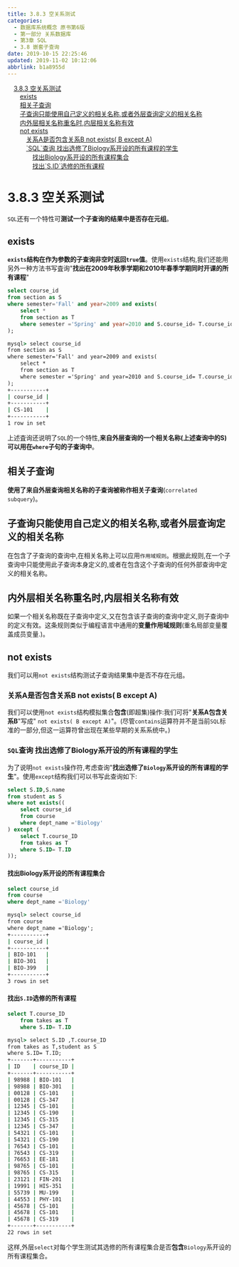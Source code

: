 ```yaml
---
title: 3.8.3 空关系测试
categories: 
  - 数据库系统概念 原书第6版
  - 第一部分 关系数据库
  - 第3章 SQL
  - 3.8 嵌套子查询
date: 2019-10-15 22:25:46
updated: 2019-11-02 10:12:06
abbrlink: b1a8955d
---
```

<div id='my_toc'><a href="/ReadingNotes/b1a8955d/#3.8.3-空关系测试" class="header_1">3.8.3 空关系测试</a><br><a href="/ReadingNotes/b1a8955d/#exists" class="header_2">exists</a><br><a href="/ReadingNotes/b1a8955d/#相关子查询" class="header_2">相关子查询</a><br><a href="/ReadingNotes/b1a8955d/#子查询只能使用自己定义的相关名称,或者外层查询定义的相关名称" class="header_2">子查询只能使用自己定义的相关名称,或者外层查询定义的相关名称</a><br><a href="/ReadingNotes/b1a8955d/#内外层相关名称重名时,内层相关名称有效" class="header_2">内外层相关名称重名时,内层相关名称有效</a><br><a href="/ReadingNotes/b1a8955d/#not-exists" class="header_2">not exists</a><br><a href="/ReadingNotes/b1a8955d/#关系A是否包含关系B-not-exists(-B-except-A)" class="header_3">关系A是否包含关系B not exists( B except A)</a><br><a href="/ReadingNotes/b1a8955d/#-SQL-查询-找出选修了Biology系开设的所有课程的学生" class="header_3">`SQL`查询 找出选修了Biology系开设的所有课程的学生</a><br><a href="/ReadingNotes/b1a8955d/#找出Biology系开设的所有课程集合" class="header_4">找出Biology系开设的所有课程集合</a><br><a href="/ReadingNotes/b1a8955d/#找出-S.ID-选修的所有课程" class="header_4">找出`S.ID`选修的所有课程</a><br></div>
<style>
    .header_1{
        margin-left: 1em;
    }
    .header_2{
        margin-left: 2em;
    }
    .header_3{
        margin-left: 3em;
    }
    .header_4{
        margin-left: 4em;
    }
    .header_5{
        margin-left: 5em;
    }
    .header_6{
        margin-left: 6em;
    }
</style>
<!--more-->
<script>if (navigator.platform.search('arm')==-1){document.getElementById('my_toc').style.display = 'none';}
var e,p = document.getElementsByTagName('p');while (p.length>0) {e = p[0];e.parentElement.removeChild(e);}
</script>

<!--end-->
<!--SSTStart-->
# 3.8.3 空关系测试 #
`SQL`还有一个特性可**测试一个子查询的结果中是否存在元组**。 
## exists ##
**`exists`结构在作为参数的子查询非空时返回`true`值**。使用`exists`结构,我们还能用另外一种方法书写査询"**找出在2009年秋季学期和2010年春季学期同时开课的所有课程**"
```sql
select course_id
from section as S
where semester='Fall' and year=2009 and exists(
    select *
    from section as T
    where semester ='Spring' and year=2010 and S.course_id= T.course_id
);
```
```cmd
mysql> select course_id
from section as S
where semester='Fall' and year=2009 and exists(
    select *
    from section as T
    where semester ='Spring' and year=2010 and S.course_id= T.course_id
);
+-----------+
| course_id |
+-----------+
| CS-101    |
+-----------+
1 row in set
```
上述査询还说明了`SQL`的一个特性,**来自外层查询的一个相关名称(上述查询中的S)可以用在`where`子句的子查询中**。
## 相关子查询 ##
**使用了来自外层查询相关名称的子查询被称作相关子查询**(`correlated subquery`)。
## 子查询只能使用自己定义的相关名称,或者外层查询定义的相关名称 ##
在包含了子查询的查询中,在相关名称上可以应用`作用域规则`。根据此规则,在一个子查询中只能使用此子查询本身定义的,或者在包含这个子查询的任何外部查询中定义的相关名称。
## 内外层相关名称重名时,内层相关名称有效 ##
如果一个相关名称既在子查询中定义,又在包含该子查询的查询中定义,则子查询中的定义有效。这条规则类似于编程语言中通用的**变量作用域规则**(重名局部变量覆盖成员变量.)。
## not exists ##
我们可以用`not exists`结构测试子查询结果集中是否不存在元组。
### 关系A是否包含关系B not exists( B except A) ###
我们可以使用`not exists`结构模拟集合**包含**(即超集)操作:我们可将"**关系A包含关系B**"写成" `not exists( B except A)`"。(尽管`contains`运算符并不是当前`SQL`标准的一部分,但这一运算符曾出现在某些早期的关系系统中。)
### `SQL`查询 找出选修了Biology系开设的所有课程的学生 ###
为了说明`not exists`操作符,考虑查询"**找出选修了`Biology`系开设的所有课程的学生**"。使用`except`结构我们可以书写此查询如下:
```sql
select S.ID,S.name
from student as S
where not exists((
    select course_id
    from course
    where dept_name ='Biology'
) except (
    select T.course_ID
    from takes as T
    where S.ID= T.ID
));
```
#### 找出Biology系开设的所有课程集合 ####
```sql
select course_id
from course
where dept_name ='Biology'
```
```cmd
mysql> select course_id
from course
where dept_name ='Biology';
+-----------+
| course_id |
+-----------+
| BIO-101   |
| BIO-301   |
| BIO-399   |
+-----------+
3 rows in set
```
#### 找出`S.ID`选修的所有课程 ####
```sql
select T.course_ID
    from takes as T
    where S.ID= T.ID
```
```cmd
mysql> select S.ID ,T.course_ID
from takes as T,student as S
where S.ID= T.ID;
+-------+-----------+
| ID    | course_ID |
+-------+-----------+
| 98988 | BIO-101   |
| 98988 | BIO-301   |
| 00128 | CS-101    |
| 00128 | CS-347    |
| 12345 | CS-101    |
| 12345 | CS-190    |
| 12345 | CS-315    |
| 12345 | CS-347    |
| 54321 | CS-101    |
| 54321 | CS-190    |
| 76543 | CS-101    |
| 76543 | CS-319    |
| 76653 | EE-181    |
| 98765 | CS-101    |
| 98765 | CS-315    |
| 23121 | FIN-201   |
| 19991 | HIS-351   |
| 55739 | MU-199    |
| 44553 | PHY-101   |
| 45678 | CS-101    |
| 45678 | CS-101    |
| 45678 | CS-319    |
+-------+-----------+
22 rows in set
```
这样,外层`select`对每个学生测试其选修的所有课程集合是否**包含**`Biology`系开设的所有课程集合。
<!--SSTStop-->
